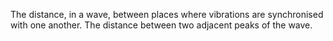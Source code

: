 The distance, in a wave, between places where vibrations are
synchronised with one another. The distance between two adjacent peaks
of the wave.
